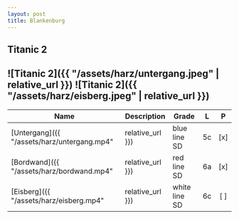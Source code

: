 ```yaml
---
layout: post
title: Blankenburg
---
```


Titanic 2
--------------
## ![Titanic 2]({{ "/assets/harz/untergang.jpeg" | relative_url }}) ![Titanic 2]({{ "/assets/harz/eisberg.jpeg" | relative_url }})

Name    | Description                           | Grade | L | P
------- | ------------------------------------- | ----- |:-:|:-:
[Untergang]({{ "/assets/harz/untergang.mp4" | relative_url }}) | blue line SD  | 5c | [x] | [x]
[Bordwand]({{ "/assets/harz/bordwand.mp4" | relative_url }}) | red line SD  | 6a | [x] | [x]
[Eisberg]({{ "/assets/harz/eisberg.mp4" | relative_url }}) | white line SD  | 6c | [ ] | [x]
